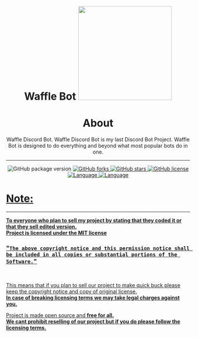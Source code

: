 <p align="center">
  <h1 align= "center"><b>
  Waffle Bot
  </b>
<img width="256" height="256" src="https://i.imgur.com/20YLhN9.png">
</p>

<h1 align= "center"><b>
  About
  </b>
</h1>

<p align= "center">
Waffle Discord Bot. Waffle Discord Bot is my last Discord Bot Project. Waffle Bot is designed to do everything and beyond what most popular bots do in one.
  <hr>
</p>

<p align= "center">
  <a>
  <img src="https://img.shields.io/github/package-json/v/notdezzi/waffle-bot.svg" alt="GitHub package version">
  </a>
    <a href="https://github.com/notdezzi/waffle-bot/network">
  <img src="https://img.shields.io/github/forks/notdezzi/waffle-bot.svg?style=plastic" alt="GitHub forks">
  </a>
    <a href="https://github.com/notdezzi/waffle-bot/stargazers">
  <img src="https://img.shields.io/github/stars/notdezzi/waffle-bot.svg?style=plastic" alt="GitHub stars">
  </a>
    <a href="https://raw.githubusercontent.com/notdezzi/waffle-bot/master/LICENSE">
  <img src="https://img.shields.io/badge/license-MIT-blue.svg?style=plastic" alt="GitHub license">
    <a href="https://en.wikipedia.org/wiki/Swift_(programming_language)">
  <img src="https://img.shields.io/badge/Uses-Swift-orange" alt="Language">
  </a>
    <a href="https://en.wikipedia.org/wiki/IOS">
  <img src="https://img.shields.io/badge/For-IOS-blue.svg" alt="Language">
</p>

# Note:

<hr>

**To everyone who plan to sell my project by stating that they coded it or that they sell edited version.**<br>
**Project is licensed under the MIT license**<br>

### "`The above copyright notice and this permission notice shall be included in all copies or substantial portions of the Software.`"<br>

<br>

This means that if you plan to sell our project to make quick buck please keep the copyright notice and copy of original license. <br>
**In case of breaking licensing terms we may take legal charges against you.**

Project is made open source and **free for all.**<br>
**We cant prohibit reselling of our project but if you do please follow the licensing terms.**<br> 
